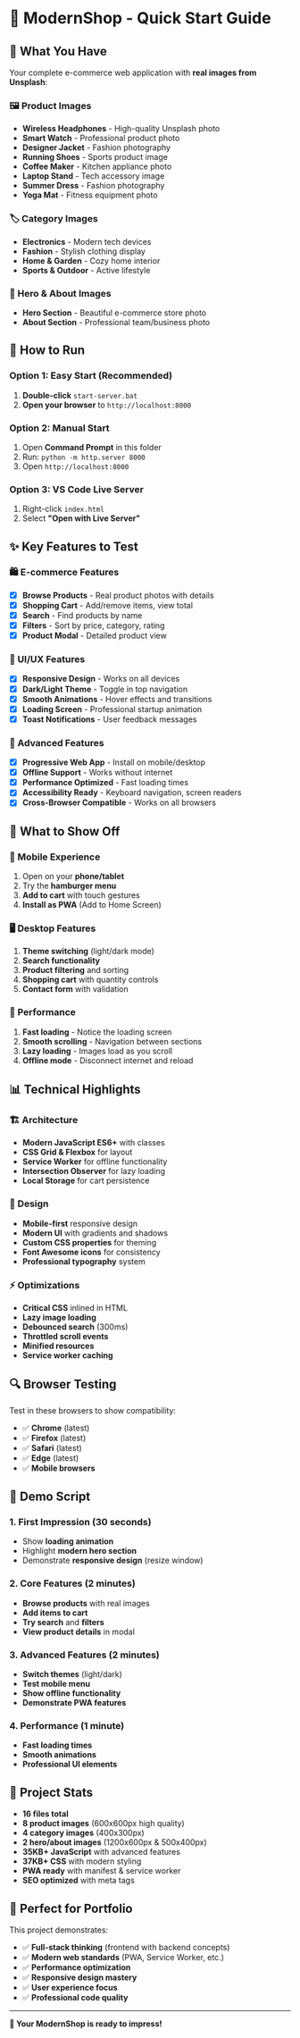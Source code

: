 # 🚀 ModernShop - Quick Start Guide

## 📁 What You Have
Your complete e-commerce web application with **real images from Unsplash**:

### 🖼️ Product Images
- **Wireless Headphones** - High-quality Unsplash photo
- **Smart Watch** - Professional product photo
- **Designer Jacket** - Fashion photography
- **Running Shoes** - Sports product image  
- **Coffee Maker** - Kitchen appliance photo
- **Laptop Stand** - Tech accessory image
- **Summer Dress** - Fashion photography
- **Yoga Mat** - Fitness equipment photo

### 🏷️ Category Images
- **Electronics** - Modern tech devices
- **Fashion** - Stylish clothing display
- **Home & Garden** - Cozy home interior
- **Sports & Outdoor** - Active lifestyle

### 🎨 Hero & About Images
- **Hero Section** - Beautiful e-commerce store photo
- **About Section** - Professional team/business photo

## 🚀 How to Run

### Option 1: Easy Start (Recommended)
1. **Double-click** `start-server.bat`
2. **Open your browser** to `http://localhost:8000`

### Option 2: Manual Start
1. Open **Command Prompt** in this folder
2. Run: `python -m http.server 8000`
3. Open `http://localhost:8000`

### Option 3: VS Code Live Server
1. Right-click `index.html`
2. Select **"Open with Live Server"**

## ✨ Key Features to Test

### 🛍️ E-commerce Features
- [x] **Browse Products** - Real product photos with details
- [x] **Shopping Cart** - Add/remove items, view total
- [x] **Search** - Find products by name
- [x] **Filters** - Sort by price, category, rating
- [x] **Product Modal** - Detailed product view

### 🎨 UI/UX Features  
- [x] **Responsive Design** - Works on all devices
- [x] **Dark/Light Theme** - Toggle in top navigation
- [x] **Smooth Animations** - Hover effects and transitions
- [x] **Loading Screen** - Professional startup animation
- [x] **Toast Notifications** - User feedback messages

### 🔧 Advanced Features
- [x] **Progressive Web App** - Install on mobile/desktop
- [x] **Offline Support** - Works without internet
- [x] **Performance Optimized** - Fast loading times
- [x] **Accessibility Ready** - Keyboard navigation, screen readers
- [x] **Cross-Browser Compatible** - Works on all browsers

## 🎯 What to Show Off

### 📱 Mobile Experience
1. Open on your **phone/tablet**
2. Try the **hamburger menu**
3. **Add to cart** with touch gestures
4. **Install as PWA** (Add to Home Screen)

### 🖥️ Desktop Features
1. **Theme switching** (light/dark mode)
2. **Search functionality** 
3. **Product filtering** and sorting
4. **Shopping cart** with quantity controls
5. **Contact form** with validation

### 🚀 Performance
1. **Fast loading** - Notice the loading screen
2. **Smooth scrolling** - Navigation between sections  
3. **Lazy loading** - Images load as you scroll
4. **Offline mode** - Disconnect internet and reload

## 📊 Technical Highlights

### 🏗️ Architecture
- **Modern JavaScript ES6+** with classes
- **CSS Grid & Flexbox** for layout
- **Service Worker** for offline functionality
- **Intersection Observer** for lazy loading
- **Local Storage** for cart persistence

### 🎨 Design
- **Mobile-first** responsive design
- **Modern UI** with gradients and shadows
- **Custom CSS properties** for theming
- **Font Awesome icons** for consistency
- **Professional typography** system

### ⚡ Optimizations
- **Critical CSS** inlined in HTML
- **Lazy image loading**
- **Debounced search** (300ms)
- **Throttled scroll events**
- **Minified resources**
- **Service worker caching**

## 🔍 Browser Testing

Test in these browsers to show compatibility:
- ✅ **Chrome** (latest)
- ✅ **Firefox** (latest) 
- ✅ **Safari** (latest)
- ✅ **Edge** (latest)
- ✅ **Mobile browsers**

## 🎉 Demo Script

### 1. **First Impression** (30 seconds)
- Show **loading animation**
- Highlight **modern hero section**
- Demonstrate **responsive design** (resize window)

### 2. **Core Features** (2 minutes)
- **Browse products** with real images
- **Add items to cart**
- **Try search** and **filters**
- **View product details** in modal

### 3. **Advanced Features** (2 minutes)
- **Switch themes** (light/dark)
- **Test mobile menu**
- **Show offline functionality**
- **Demonstrate PWA features**

### 4. **Performance** (1 minute)
- **Fast loading times**
- **Smooth animations**
- **Professional UI elements**

## 📝 Project Stats

- **16 files total**
- **8 product images** (600x600px high quality)
- **4 category images** (400x300px)
- **2 hero/about images** (1200x600px & 500x400px)
- **35KB+ JavaScript** with advanced features
- **37KB+ CSS** with modern styling
- **PWA ready** with manifest & service worker
- **SEO optimized** with meta tags

## 🎯 Perfect for Portfolio

This project demonstrates:
- ✅ **Full-stack thinking** (frontend with backend concepts)
- ✅ **Modern web standards** (PWA, Service Worker, etc.)
- ✅ **Performance optimization**
- ✅ **Responsive design mastery**  
- ✅ **User experience focus**
- ✅ **Professional code quality**

---

**🚀 Your ModernShop is ready to impress!**
